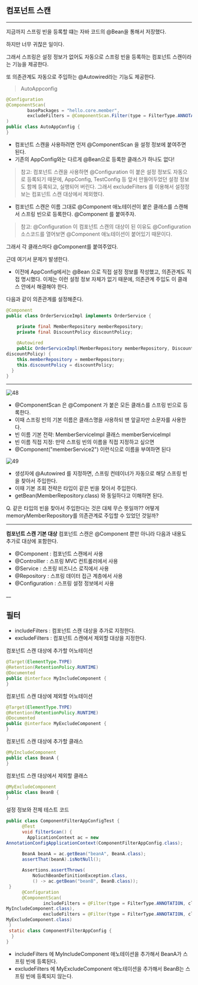 ## 컴포넌트 스캔
___

지금까지 스프링 빈을 등록할 떄는 자바 코드의 @Bean을 통해서 저장했다.


하지만 너무 귀찮은 일이다.

그래서 스프링은 설정 정보가 없어도 자동으로 스프링 빈을 등록하는 컴포넌트 스캔이라는 기능을 제공한다.

또 의존관계도 자동으로 주입하는 @Autowired라는 기능도 제공한다.

> AutoAppconfig

```java
@Configuration
@ComponentScan(
        basePackages = "hello.core.member",
        excludeFilters = @ComponentScan.Filter(type = FilterType.ANNOTATION,classes = Configuration.class)
)
public class AutoAppConfig {
}
```

- 컴포넌트 스캔을 사용하려면 먼저 @ComponentScan 을 설정 정보에 붙여주면 된다.
- 기존의 AppConfig와는 다르게 @Bean으로 등록한 클래스가 하나도 없다!

> 참고: 컴포넌트 스캔을 사용하면 @Configuration 이 붙은 설정 정보도 자동으로 등록되기 때문에, 
AppConfig, TestConfig 등 앞서 만들어두었던 설정 정보도 함께 등록되고, 실행되어 버린다. 그래서
excludeFilters 를 이용해서 설정정보는 컴포넌트 스캔 대상에서 제외했다.

- 컴포넌트 스캔은 이름 그대로 @Component 애노테이션이 붙은 클래스를 스캔해서 스프링 빈으로
등록한다. @Component 를 붙여주자.

> 참고: @Configuration 이 컴포넌트 스캔의 대상이 된 이유도 @Configuration 소스코드를 열어보면
@Component 애노테이션이 붙어있기 때문이다.

그래서 각 클래스마다 @Component를 붙여주었다. 

근데 여기서 문제가 발생한다.

- 이전에 AppConfig에서는 @Bean 으로 직접 설정 정보를 작성했고, 의존관계도 직접 명시했다. 이제는
이런 설정 정보 자체가 없기 때문에, 의존관계 주입도 이 클래스 안에서 해결해야 한다.

다음과 같이 의존관계를 설정해준다.

```java
@Component
public class OrderServiceImpl implements OrderService {

    private final MemberRepository memberRepository;
    private final DiscountPolicy discountPolicy;
    
    @Autowired
    public OrderServiceImpl(MemberRepository memberRepository, DiscountPolicy 
discountPolicy) {
    this.memberRepository = memberRepository;
    this.discountPolicy = discountPolicy;
  }
}
```
___
![48](https://user-images.githubusercontent.com/113106136/217424133-19156891-edc0-4651-8b59-f2d2778b01e1.png)

- @ComponentScan 은 @Component 가 붙은 모든 클래스를 스프링 빈으로 등록한다.
- 이때 스프링 빈의 기본 이름은 클래스명을 사용하되 맨 앞글자만 소문자를 사용한다.
- 빈 이름 기본 전략: MemberServiceImpl 클래스 memberServiceImpl
- 빈 이름 직접 지정: 만약 스프링 빈의 이름을 직접 지정하고 싶으면
- @Component("memberService2") 이런식으로 이름을 부여하면 된다

![49](https://user-images.githubusercontent.com/113106136/217424465-af57e6e2-90d8-43e0-b7df-1d46ba6b9605.png)

- 생성자에 @Autowired 를 지정하면, 스프링 컨테이너가 자동으로 해당 스프링 빈을 찾아서 주입한다.
- 이때 기본 조회 전략은 타입이 같은 빈을 찾아서 주입한다.
- getBean(MemberRepository.class) 와 동일하다고 이해하면 된다.

Q. 같은 타입의 빈을 찾아서 주입한다는 것은 대체 무슨 뜻일까??
어떻게 memoryMemberRepository를 의존관계로 주입할 수 있었던 것일까?

___

**컴포넌트 스캔 기본 대상**
컴포넌트 스캔은 @Component 뿐만 아니라 다음과 내용도 추가로 대상에 포함한다.
- @Component : 컴포넌트 스캔에서 사용
- @Controlller : 스프링 MVC 컨트롤러에서 사용
- @Service : 스프링 비즈니스 로직에서 사용
- @Repository : 스프링 데이터 접근 계층에서 사용
- @Configuration : 스프링 설정 정보에서 사용

__

## 필터

- includeFilters : 컴포넌트 스캔 대상을 추가로 지정한다.
- excludeFilters : 컴포넌트 스캔에서 제외할 대상을 지정한다.

컴포넌트 스캔 대상에 추가할 어노테이션
```java
@Target(ElementType.TYPE)
@Retention(RetentionPolicy.RUNTIME)
@Documented
public @interface MyIncludeComponent {
}
```

컴포넌트 스캔 대상에 제외할 어노테이션
```java
@Target(ElementType.TYPE)
@Retention(RetentionPolicy.RUNTIME)
@Documented
public @interface MyExcludeComponent {
}
```

컴포넌트 스캔 대상에 추가할 클래스
```java
@MyIncludeComponent
public class BeanA {
}
```

컴포넌트 스캔 대상에서 제외할 클래스
```java
@MyExcludeComponent
public class BeanB {
}
```

설정 정보와 전체 테스트 코드
```java
public class ComponentFilterAppConfigTest {
      @Test
      void filterScan() {
        ApplicationContext ac = new
AnnotationConfigApplicationContext(ComponentFilterAppConfig.class);

      BeanA beanA = ac.getBean("beanA", BeanA.class);
      assertThat(beanA).isNotNull();
      
      Assertions.assertThrows(
          NoSuchBeanDefinitionException.class,
          () -> ac.getBean("beanB", BeanB.class));
 }
      @Configuration
      @ComponentScan(
              includeFilters = @Filter(type = FilterType.ANNOTATION, classes =
MyIncludeComponent.class),
              excludeFilters = @Filter(type = FilterType.ANNOTATION, classes =
MyExcludeComponent.class)
 )
 static class ComponentFilterAppConfig {
  }
}
```
- includeFilters 에 MyIncludeComponent 애노테이션을 추가해서 BeanA가 스프링 빈에 등록된다.
- excludeFilters 에 MyExcludeComponent 애노테이션을 추가해서 BeanB는 스프링 빈에 등록되지
않는다.

  
  
